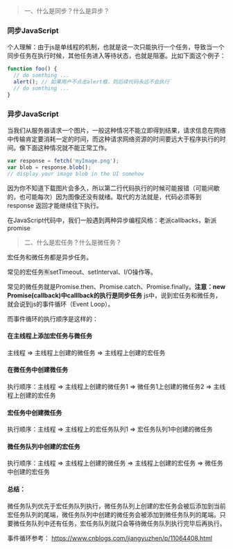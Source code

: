 > 一、什么是同步？什么是异步？

### 同步JavaScript

个人理解：由于js是单线程的机制，也就是说一次只能执行一个任务，导致当一个同步任务在执行时候，其他任务进入等待状态，也就是阻塞。比如下面这个例子：
```js
function foo() {
  // do somthing ...
  alert(); // 如果用户不点击alert框，则后续代码永远不会执行
  // do somthing ...
}
```
### 异步JavaScript
当我们从服务器请求一个图片，一般这种情况不能立即得到结果，请求信息在网络中传输肯定要消耗一定的时间，而这种请求网络资源的时间要远大于程序执行的时间。像下面这种情况就不能正常工作。
```js
var response = fetch('myImage.png');
var blob = response.blob();
// display your image blob in the UI somehow
```
因为你不知道下载图片会多久，所以第二行代码执行的时候可能报错（可能间歇的，也可能每次）因为图像还没有就绪。取代的方法就是，代码必须等到 response 返回才能继续往下执行。

在JavaScript代码中，我们一般遇到两种异步编程风格：老派callbacks，新派promise
> 二、什么是宏任务？什么是微任务？

宏任务和微任务都是异步任务。

常见的宏任务🈶️setTimeout、setInterval、I/O操作等。

常见的微任务就是Promise.then、Promise.catch、Promise.finally。**注意：new Promise(callback)中calllback的执行是同步任务**
js中，说到宏任务和微任务，就会说到js的事件循环（Event Loop）。

而事件循环的执行顺序是这样的：
#### 在主线程上添加宏任务与微任务

主线程 => 主线程上创建的微任务 => 主线程上创建的宏任务

#### 在微任务中创建微任务

执行顺序：主线程 => 主线程上创建的微任务1 => 微任务1上创建的微任务2 => 主线程上创建的宏任务

#### 宏任务中创建微任务

执行顺序：主线程 => 主线程上的宏任务队列1 => 宏任务队列1中创建的微任务

#### 微任务队列中创建的宏任务

执行顺序：主线程 => 主线程上创建的微任务 => 主线程上创建的宏任务 => 微任务中创建的宏任务

#### 总结：

微任务队列优先于宏任务队列执行，微任务队列上创建的宏任务会被后添加到当前宏任务队列的尾端，微任务队列中创建的微任务会被添加到微任务队列的尾端。只要微任务队列中还有任务，宏任务队列就只会等待微任务队列执行完毕后再执行。

事件循环参考： https://www.cnblogs.com/jiangyuzhen/p/11064408.html